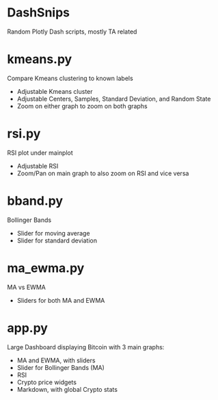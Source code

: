 # DashSnips
Random Plotly Dash scripts, mostly TA related

# kmeans.py
Compare Kmeans clustering to known labels
* Adjustable Kmeans cluster
* Adjustable Centers, Samples, Standard Deviation, and Random State
* Zoom on either graph to zoom on both graphs

# rsi.py
RSI plot under mainplot
* Adjustable RSI
* Zoom/Pan on main graph to also zoom on RSI and vice versa

# bband.py
Bollinger Bands
* Slider for moving average
* Slider for standard deviation

# ma_ewma.py
MA vs EWMA
* Sliders for both MA and EWMA

# app.py
Large Dashboard displaying Bitcoin with 3 main graphs:
* MA and EWMA, with sliders
* Slider for Bollinger Bands (MA)
* RSI
* Crypto price widgets
* Markdown, with global Crypto stats
